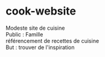   # cook-website

  Modeste site de cuisine <br>
  Public : Famille <br>
  référencement de recettes de cuisine <br>
  But : trouver de l'inspiration 
